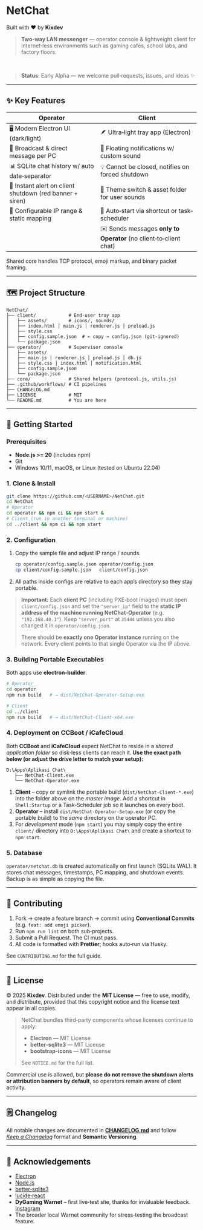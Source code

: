 # NetChat

Built with ❤️ by **Kixdev**

> **Two‑way LAN messenger** — operator console & lightweight client for internet‑less environments such as gaming cafés, school labs, and factory floors.



    

> **Status**: Early Alpha — we welcome pull‑requests, issues, and ideas ✨

---

## ✨ Key Features

| Operator                                                 | Client                                                            |
| -------------------------------------------------------- | ----------------------------------------------------------------- |
| 🖥️ Modern Electron UI (dark/light)                      | 🪶 Ultra‑light tray app (Electron)                                |
| 📢 Broadcast & direct message per PC                     | 🔔 Floating notifications w/ custom sound                         |
| 📊 SQLite chat history w/ auto date‑separator            | 💡 Cannot be closed, notifies on forced shutdown                  |
| 🛑 Instant alert on client shutdown (red banner + siren) | 🎨 Theme switch & asset folder for user sounds                    |
| 📁 Configurable IP range & static mapping                | 🚀 Auto‑start via shortcut or task‐scheduler                      |
|                                                          | ✉️ Sends messages **only to Operator** (no client‑to‑client chat) |

Shared core handles TCP protocol, emoji markup, and binary packet framing.

---

## 🗺️ Project Structure

```
NetChat/
├── client/            # End‑user tray app
│   ├── assets/        # icons/, sounds/
│   ├── index.html │ main.js │ renderer.js │ preload.js
│   ├── style.css
│   ├── config.sample.json  # ← copy → config.json (git‑ignored)
│   └── package.json
├── operator/          # Supervisor console
│   ├── assets/
│   ├── main.js │ renderer.js │ preload.js │ db.js
│   ├── style.css │ index.html │ notification.html
│   ├── config.sample.json
│   └── package.json
├── core/              # Shared helpers (protocol.js, utils.js)
├── .github/workflows/ # CI pipelines
├── CHANGELOG.md
├── LICENSE            # MIT
└── README.md          # You are here
```

---

## 🚀 Getting Started

### Prerequisites

- **Node.js >= 20** (includes npm)
- Git
- Windows 10/11, macOS, or Linux (tested on Ubuntu 22.04)

### 1. Clone & Install

```bash
git clone https://github.com/<USERNAME>/NetChat.git
cd NetChat
# Operator
cd operator && npm ci && npm start &
# Client (run in another terminal or machine)
cd ../client && npm ci && npm start
```

### 2. Configuration

1. Copy the sample file and adjust IP range / sounds.
   ```bash
   cp operator/config.sample.json operator/config.json
   cp client/config.sample.json   client/config.json
   ```
2. All paths inside configs are relative to each app’s directory so they stay portable.

> **Important:** Each **client PC** (including PXE‑boot images) must open `client/config.json` and set the `"server_ip"` field to the **static IP address of the machine running NetChat‑Operator** (e.g. `"192.168.40.1"`). Keep `"server_port"` at `35444` unless you also changed it in `operator/config.json`.
>
> There should be **exactly one Operator instance** running on the network. Every client points to that single Operator via the IP above.

### 3. Building Portable Executables

Both apps use **electron‑builder**.

```bash
# Operator
cd operator
npm run build   # → dist/NetChat‑Operator‑Setup.exe

# Client
cd ../client
npm run build   # → dist/NetChat‑Client‑x64.exe
```

### 4. Deployment on CCBoot / iCafeCloud

Both **CCBoot** and **iCafeCloud** expect NetChat to reside in a *shared application folder* so disk‑less clients can reach it. **Use the exact path below (or adjust the drive letter to match your setup):**

```text
D:\Apps\Aplikasi Chat\
   ├── NetChat-Client.exe
   └── NetChat-Operator.exe
```

1. **Client** – copy or symlink the portable build (`dist/NetChat-Client-*.exe`) into the folder above on the *master image*. Add a shortcut in `Shell:Startup` or a Task‑Scheduler job so it launches on every boot.
2. **Operator** – install `dist/NetChat-Operator-Setup.exe` (or copy the portable build) to the *same* directory on the operator PC.
3. For *development* mode (`npm start`) you may simply copy the entire `client/` directory into `D:\Apps\Aplikasi Chat\` and create a shortcut to `npm start`.

### 5. Database

`operator/netchat.db` is created automatically on first launch (SQLite WAL).  It stores chat messages, timestamps, PC mapping, and shutdown events.  Backup is as simple as copying the file.

---

## 🤝 Contributing

1. Fork → create a feature branch → commit using **Conventional Commits** (e.g. `feat: add emoji picker`).
2. Run `npm run lint` on both sub‑projects.
3. Submit a Pull Request. The CI must pass.
4. All code is formatted with **Prettier**; hooks auto‑run via Husky.

See `CONTRIBUTING.md` for the full guide.

---

## 📜 License

© 2025 **Kixdev**. Distributed under the **MIT License** — free to use, modify, and distribute, provided that this copyright notice and the license text appear in all copies.

> NetChat bundles third‑party components whose licenses continue to apply:
> - **Electron** — MIT License
> - **better‑sqlite3** — MIT License
> - **bootstrap-icons** — MIT License
>
> See `NOTICE.md` for the full list.

Commercial use is allowed, but **please do not remove the shutdown alerts or attribution banners by default**, so operators remain aware of client activity.

---

## 🗒️ Changelog

All notable changes are documented in [**CHANGELOG.md**](CHANGELOG.md) and follow [*Keep a Changelog*](https://keepachangelog.com/) format and **Semantic Versioning**.

---

## 🙏 Acknowledgements

- [Electron](https://electronjs.org)
- [Node.js](https://nodejs.org)
- [better‑sqlite3](https://github.com/WiseLibs/better-sqlite3)
- [lucide‑react](https://github.com/lucide-icons/lucide)
- **DyGaming Warnet** – first live‑test site, thanks for invaluable feedback. [Instagram](https://www.instagram.com/dygamingbatam/)
- The broader local Warnet community for stress‑testing the broadcast feature.

